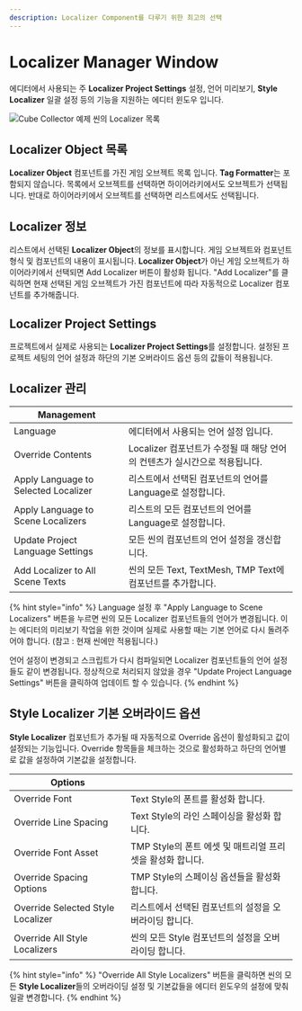 ```yaml
---
description: Localizer Component를 다루기 위한 최고의 선택
---
```


# Localizer Manager Window

에디터에서 사용되는 주 **Localizer Project Settings** 설정, 언어 미리보기, **Style Localizer** 일괄 설정 등의 기능을 지원하는 에디터 윈도우 입니다.

![Cube Collector 예제 씬의 Localizer 목록](<../.gitbook/assets/localizer\_manager\_window (1).PNG>)

## Localizer Object 목록

**Localizer Object** 컴포넌트를 가진 게임 오브젝트 목록 입니다. **Tag Formatter**는 포함되지 않습니다. 목록에서 오브젝트를 선택하면 하이어라키에서도 오브젝트가 선택됩니다. 반대로 하이어라키에서 오브젝트를 선택하면 리스트에서도 선택됩니다.&#x20;

## Localizer 정보

리스트에서 선택된 **Localizer Object**의 정보를 표시합니다. 게임 오브젝트와 컴포넌트 형식 및 컴포넌트의 내용이 표시됩니다. **Localizer Object**가 아닌 게임 오브젝트가 하이어라키에서 선택되면 Add Localizer 버튼이 활성화 됩니다. "Add Localizer"를 클릭하면 현재 선택된 게임 오브젝트가 가진 컴포넌트에 따라 자동적으로 Localizer 컴포넌트를 추가해줍니다.

## Localizer Project Settings

프로젝트에서 실제로 사용되는 **Localizer Project Settings**를 설정합니다. 설정된 프로젝트 세팅의 언어 설정과 하단의 기본 오버라이드 옵션 등의 값들이 적용됩니다.

## Localizer 관리

| Management                           |                                                |
| ------------------------------------ | ---------------------------------------------- |
| Language                             | 에디터에서 사용되는 언어 설정 입니다.                          |
| Override Contents                    | Localizer 컴포넌트가 수정될 때 해당 언어의 컨텐츠가 실시간으로 적용됩니다. |
| Apply Language to Selected Localizer | 리스트에서 선택된 컴포넌트의 언어를 Language로 설정합니다.           |
| Apply Language to Scene Localizers   | 리스트의 모든 컴포넌트의 언어를 Language로 설정합니다.             |
| Update Project Language Settings     |  모든 씬의 컴포넌트의 언어 설정을 갱신합니다.                     |
| Add Localizer to All Scene Texts     | 씬의 모든 Text, TextMesh, TMP Text에 컴포넌트를 추가합니다.   |

{% hint style="info" %}
Language 설정 후 "Apply Language to Scene Localizers" 버튼을 누르면 씬의 모든 Localizer 컴포넌트들의 언어가 변경됩니다. 이는 에디터의 미리보기 작업을 위한 것이며 실제로 사용할 때는 기본 언어로 다시 돌려주어야 합니다. (참고 : 현재 씬에만 적용됩니다.)

언어 설정이 변경되고 스크립트가 다시 컴파일되면 Localizer 컴포넌트들의 언어 설정들도 같이 변경됩니다. 정상적으로 처리되지 않았을 경우 "Update Project Language Settings" 버튼을 클릭하여 업데이트 할 수 있습니다.
{% endhint %}

## Style Localizer 기본 오버라이드 옵션

**Style Localizer** 컴포넌트가 추가될 때 자동적으로 Override 옵션이 활성화되고 값이 설정되는 기능입니다. Override 항목들을 체크하는 것으로 활성화하고 하단의 언어별로 값을 설정하여 기본값을 설정합니다.

| Options                           |                                       |
| --------------------------------- | ------------------------------------- |
| Override Font                     | Text Style의 폰트를 활성화 합니다.              |
| Override Line Spacing             | Text Style의 라인 스페이싱을 활성화 합니다.         |
| Override Font Asset               | TMP Style의 폰트 에셋 및 매트리얼 프리셋을 활성화 합니다. |
| Override Spacing Options          | TMP Style의 스페이싱 옵션들을 활성화 합니다.         |
| Override Selected Style Localizer | 리스트에서 선택된 컴포넌트의 설정을 오버라이딩 합니다.        |
| Override All Style Localizers     | 씬의 모든 Style 컴포넌트의 설정을 오버라이딩 합니다.      |

{% hint style="info" %}
"Override All Style Localizers" 버튼을 클릭하면 씬의 모든 **Style Localizer**들의 오버라이딩 설정 및 기본값들을 에디터 윈도우의 설정에 맞춰 일괄 변경합니다.&#x20;
{% endhint %}
